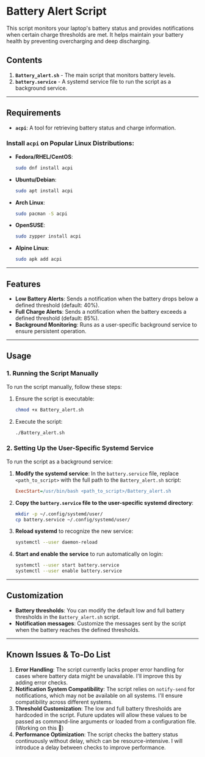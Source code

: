 # Battery Alert Script

This script monitors your laptop's battery status and provides notifications when certain charge thresholds are met. It helps maintain your battery health by preventing overcharging and deep discharging.

## Contents

1. **`Battery_alert.sh`** - The main script that monitors battery levels.
2. **`battery.service`** - A systemd service file to run the script as a background service.

---

## Requirements

- **`acpi`**: A tool for retrieving battery status and charge information.

### Install `acpi` on Popular Linux Distributions:

- **Fedora/RHEL/CentOS**:
  ```bash
  sudo dnf install acpi
  ```

- **Ubuntu/Debian**:
  ```bash
  sudo apt install acpi
  ```

- **Arch Linux**:
  ```bash
  sudo pacman -S acpi
  ```

- **OpenSUSE**:
  ```bash
  sudo zypper install acpi
  ```

- **Alpine Linux**:
  ```bash
  sudo apk add acpi
  ```

---

## Features

- **Low Battery Alerts**: Sends a notification when the battery drops below a defined threshold (default: 40%).
- **Full Charge Alerts**: Sends a notification when the battery exceeds a defined threshold (default: 85%).
- **Background Monitoring**: Runs as a user-specific background service to ensure persistent operation.

---

## Usage

### 1. Running the Script Manually

To run the script manually, follow these steps:

1. Ensure the script is executable:
   ```bash
   chmod +x Battery_alert.sh
   ```

2. Execute the script:
   ```bash
   ./Battery_alert.sh
   ```

### 2. Setting Up the User-Specific Systemd Service

To run the script as a background service:

1. **Modify the systemd service**:
   In the `battery.service` file, replace `<path_to_script>` with the full path to the `Battery_alert.sh` script:
   ```ini
   ExecStart=/usr/bin/bash <path_to_script>/Battery_alert.sh
   ```

2. **Copy the `battery.service` file to the user-specific systemd directory**:
   ```bash
   mkdir -p ~/.config/systemd/user/
   cp battery.service ~/.config/systemd/user/
   ```

3. **Reload systemd** to recognize the new service:
   ```bash
   systemctl --user daemon-reload
   ```

4. **Start and enable the service** to run automatically on login:
   ```bash
   systemctl --user start battery.service
   systemctl --user enable battery.service
   ```

---

## Customization

- **Battery thresholds**: You can modify the default low and full battery thresholds in the `Battery_alert.sh` script.
- **Notification messages**: Customize the messages sent by the script when the battery reaches the defined thresholds.

---

## Known Issues & To-Do List

1. **Error Handling**: The script currently lacks proper error handling for cases where battery data might be unavailable. I'll improve this by adding error checks.
2. **Notification System Compatibility**: The script relies on `notify-send` for notifications, which may not be available on all systems. I'll ensure compatibility across different systems.
3. **Threshold Customization**: The low and full battery thresholds are hardcoded in the script. Future updates will allow these values to be passed as command-line arguments or loaded from a configuration file. (Working on this 🙂)
4. **Performance Optimization**: The script checks the battery status continuously without delay, which can be resource-intensive. I will introduce a delay between checks to improve performance.
